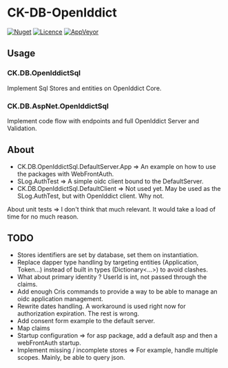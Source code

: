 # CK-DB-OpenIddict

[![Nuget](https://img.shields.io/nuget/vpre/CK.DB.OpenIddictSql.svg)](https://www.nuget.org/packages/CK.DB.OpenIddictSql/)
[![Licence](https://img.shields.io/github/license/Invenietis/CK-DB-OpenIddictSql.svg)](https://github.com/Invenietis/CK-DB-OpenIddictSql/blob/master/LICENSE)
[![AppVeyor](https://ci.appveyor.com/api/projects/status/github/signature-opensource/CK-DB-OpenIddictSql?svg=true)](https://ci.appveyor.com/project/Signature-OpenSource/ck-db-OpenIddictSql)

## Usage

### CK.DB.OpenIddictSql

Implement Sql Stores and entities on OpenIddict Core.

### CK.DB.AspNet.OpenIddictSql

Implement code flow with endpoints and full OpenIddict Server and Validation.

## About

- CK.DB.OpenIddictSql.DefaultServer.App => An example on how to use the packages with WebFrontAuth.
- SLog.AuthTest => A simple oidc client bound to the DefaultServer.
- CK.DB.OpenIddictSql.DefaultClient => Not used yet. May be used as the SLog.AuthTest, but with OpenIddict client. Why
  not.

About unit tests => I don't think that much relevant. It would take a load of time for no much reason.

## TODO

- Stores identifiers are set by database, set them on instantiation.
- Replace dapper type handling by targeting entities (Application, Token...) instead of built in types (Dictionary<...>) to avoid clashes.
- What about primary identity ? UserId is int, not passed through the claims.
- Add enough Cris commands to provide a way to be able to manage an oidc application management.
- Rewrite dates handling. A workaround is used right now for authorization expiration. The rest is wrong.
- Add consent form example to the default server.
- Map claims
- Startup configuration => for asp package, add a default asp and then a webFrontAuth startup.
- Implement missing / incomplete stores => For example, handle multiple scopes. Mainly, be able to query json.
